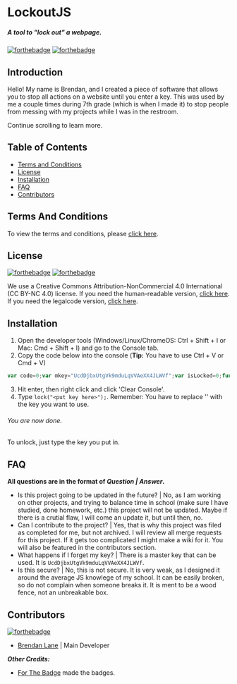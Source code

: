 LockoutJS
======
##### A tool to "lock out" a webpage.
[![forthebadge](https://forthebadge.com/images/badges/made-with-javascript.svg)]() [![forthebadge](https://forthebadge.com/images/badges/built-with-love.svg)]()

Introduction
------
Hello! My name is Brendan, and I created a piece of software that allows you to stop all actions on a website until you enter a key.
This was used by me a couple times during 7th grade (which is when I made it) to stop people from messing with my projects while I was in the restroom.

Continue scrolling to learn more.

Table of Contents
------
+ [Terms and Conditions]()
+ [License]()
+ [Installation]()
+ [FAQ]()
+ [Contributors]()

Terms And Conditions
------
To view the terms and conditions, please [click here]().

License
------
[![forthebadge](https://forthebadge.com/images/badges/cc-by.svg)]() [![forthebadge](https://forthebadge.com/images/badges/cc-nc.svg)]()

We use a Creative Commons Attribution-NonCommercial 4.0 International (CC BY-NC 4.0) license.
If you need the human-readable version, [click here](https://creativecommons.org/licenses/by-nc/4.0/).
If you need the legalcode version, [click here](https://gitlab.com/toystoryalien-vault/lockoutjs/blob/master/LICENSE).

Installation
------
1. Open the developer tools (Windows/Linux/ChromeOS: Ctrl + Shift + I or Mac: Cmd + Shift + I) and go to the Console tab.
2. Copy the code below into the console (**Tip:** You have to use Ctrl + V or Cmd + V)
```javascript
var code=0;var mkey="UcdDjbxUtgVk9mduLqVVAeXX4JLWVf";var isLocked=0;function lock(key){code=key;if(code==null){console.log("[Lockout] This key is invalid. You may not have null as your key as it would not allow anyone to unlock it.")}else{console.log("[Lockout] This browser is now locked.");isLocked=1;var p2=prompt("This browser is now locked.\nTo unlock your browser, please type the correct key below.\n\nhttp://lockoutjs.glitch.me/");if(p2==key){console.log("[Lockout] This browser is now unlocked.");isLocked=0;return true}else if(p2==mkey){console.log("[Lockout] This browser is now unlocked.");isLocked=0;return true}else{console.log("[Lockout] Someone attempted to unlock this browser.");fLock(code)}}}function fLock(key){code=key;if(code==null){console.log("[Lockout] This key is invalid. You may not have null as your key as it would not allow anyone to unlock it.")}else{var p3=prompt("Incorrect Key!\nTo unlock your browser, please type the correct key below.\n\nhttp://lockoutjs.glitch.me/");isLocked=1;if(p3==key){console.log("[Lockout] This browser is now unlocked.");isLocked=0;return true}else if(p3==mkey){console.log("[Lockout] This browser is now unlocked.");isLocked=0;return true}else{console.log("[Lockout] Someone attempted to unlock this browser.");fLock(code)}}}
```
3. Hit enter, then right click and click 'Clear Console'.
4. Type `lock("<put key here>");`. Remember: You have to replace '<lock key here>' with the key you want to use.
###### You are now done.
To unlock, just type the key you put in.

FAQ
------
**All questions are in the format of _Question | Answer_.**
+ Is this project going to be updated in the future? | No, as I am working on other projects, and trying to balance time in school (make sure I have studied, done homework, etc.) this project will not be updated. Maybe if there is a crutial flaw, I will come an update it, but until then, no.
+ Can I contribute to the project? | Yes, that is why this project was filed as completed for me, but not archived. I will review all merge requests for this project. If it gets too complicated I might make a wiki for it. You will also be featured in the contributors section.
+ What happens if I forget my key? | There is a master key that can be used. It is `UcdDjbxUtgVk9mduLqVVAeXX4JLWVf`.
+ Is this secure? | No, this is not secure. It is very weak, as I designed it around the average JS knowlege of my school. It can be easily broken, so do not complain when someone breaks it. It is ment to be a wood fence, not an unbreakable box.

Contributors
------
[![forthebadge](https://forthebadge.com/images/badges/built-by-developers.svg)]()

+ [Brendan Lane](http://gitlab.com/ToyStoryAlien) | Main Developer

***Other Credits:***
+ [For The Badge](http://forthebadge.com) made the badges.